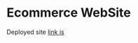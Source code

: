 # Ecommerce WebSite

Deployed site  <a href='https://yasemin-caliskan-week2-edited.netlify.app'>link is</a>